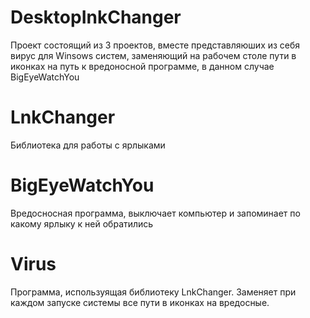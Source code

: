 # DesktopInkChanger
Проект состоящий из 3 проектов, вместе представляюших из себя вирус для Winsows систем, заменяющий на рабочем столе пути в иконках на путь к вредоносной программе, в данном случае BigEyeWatchYou

# LnkChanger
Библиотека для работы с ярлыками

# BigEyeWatchYou
Вредосносная программа, выключает компьютер и запоминает по какому ярлыку к ней обратились

# Virus
Программа, используящая библиотеку LnkChanger. Заменяет при каждом запуске системы все пути в иконках на вредосные.
